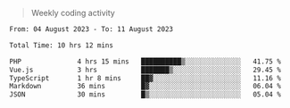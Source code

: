 > Weekly coding activity
<!--START_SECTION:waka-->

```txt
From: 04 August 2023 - To: 11 August 2023

Total Time: 10 hrs 12 mins

PHP              4 hrs 15 mins   ██████████▒░░░░░░░░░░░░░░   41.75 %
Vue.js           3 hrs           ███████▒░░░░░░░░░░░░░░░░░   29.45 %
TypeScript       1 hr 8 mins     ██▓░░░░░░░░░░░░░░░░░░░░░░   11.16 %
Markdown         36 mins         █▓░░░░░░░░░░░░░░░░░░░░░░░   06.04 %
JSON             30 mins         █▒░░░░░░░░░░░░░░░░░░░░░░░   05.04 %
```

<!--END_SECTION:waka-->

